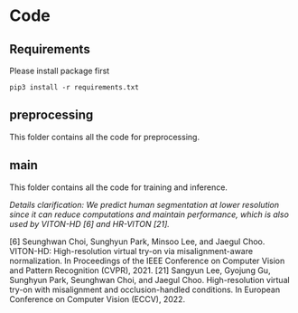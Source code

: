 # Code
## Requirements
Please install package first
```
pip3 install -r requirements.txt
```

## preprocessing
This folder contains all the code for preprocessing.

## main
This folder contains all the code for training and inference.

*Details clarification: We predict human segmentation at lower resolution since it can reduce computations and maintain performance, which is also used by VITON-HD [6] and HR-VITON [21].*

[6] Seunghwan Choi, Sunghyun Park, Minsoo Lee, and Jaegul Choo. VITON-HD: High-resolution virtual try-on via misalignment-aware normalization. In Proceedings of the IEEE Conference on Computer Vision and Pattern Recognition (CVPR), 2021.
[21] Sangyun Lee, Gyojung Gu, Sunghyun Park, Seunghwan Choi, and Jaegul Choo. High-resolution virtual try-on with misalignment and occlusion-handled conditions. In European Conference on Computer Vision (ECCV), 2022.
